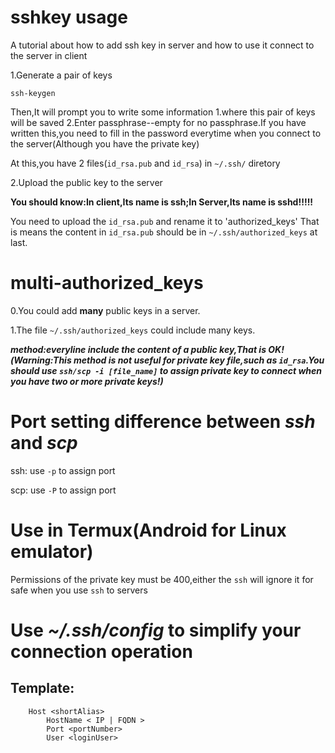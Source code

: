# sshkey usage
A tutorial about how to add ssh key in server and how to use it connect to the server in client

1.Generate a pair of keys

 `ssh-keygen`
 
 Then,It will prompt you to write some information
 1.where this pair of keys will be saved
 2.Enter passphrase--empty for no passphrase.If you have written this,you need to fill in the password everytime when you connect to the server(Although you have the private key)
 
 At this,you have 2 files(`id_rsa.pub` and `id_rsa`) in `~/.ssh/` diretory
 
 
 2.Upload the public key to the server
 
  __You should know:In client,Its name is ssh;In Server,Its name is sshd!!!!!__
 
 You need to upload the `id_rsa.pub` and rename it to 'authorized_keys'
 That is means the content in `id_rsa.pub` should be in `~/.ssh/authorized_keys` at last.

# multi-authorized_keys

 0.You could add __many__ public keys in a server.

 1.The file `~/.ssh/authorized_keys` could include many keys.

***method:everyline include the content of a public key,That is OK!(Warning:This method is not useful for private key file,such as `id_rsa`.You should use `ssh/scp -i [file_name]` to assign private key to connect when you have two or more private keys!)***

# Port setting difference between ***ssh*** and ***scp***

ssh: use `-p` to assign port

scp: use `-P` to assign port

# Use in Termux(Android for Linux emulator)

Permissions of the private key must be 400,either the `ssh` will ignore it for safe when you use `ssh` to servers 

# Use *~/.ssh/config* to simplify your connection operation

## Template:
```
	Host <shortAlias>
		HostName < IP | FQDN >
		Port <portNumber>
		User <loginUser>
```
